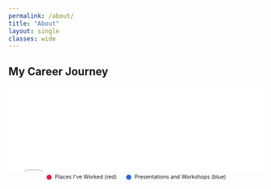 ```yaml
---
permalink: /about/
title: "About"
layout: single
classes: wide
---
```

<!-- career map -->
## My Career Journey

<figure style="margin:0;">
  <!-- map frame -->
  <div style="position:relative; padding-top:33.33%;">
    <iframe
      src="{{ '/assets/maps/career_map2.html' | relative_url }}"
      style="position:absolute; inset:0; width:100%; height:100%; border:0;"
      loading="lazy" title="Career Map"></iframe>
  </div>

  <!-- caption right under the map -->
  <figcaption style="font-size:.75em; text-align:center; margin-top:.25rem;">
    <span style="--dot:10px; display:inline-flex; align-items:center; gap:.4rem;">
      <span aria-hidden="true" style="width:var(--dot); height:var(--dot); border-radius:50%;
        background:#e11d48; box-shadow:0 0 0 2px #fff, 0 0 0 3px #e5e7eb;"></span>
      Places I've Worked (red)
    </span>
    <span style="margin-left:1rem; --dot:10px; display:inline-flex; align-items:center; gap:.4rem;">
      <span aria-hidden="true" style="width:var(--dot); height:var(--dot); border-radius:50%;
        background:#2563eb; box-shadow:0 0 0 2px #fff, 0 0 0 3px #e5e7eb;"></span>
      Presentations and Workshops (blue)
    </span>
  </figcaption>
</figure>
